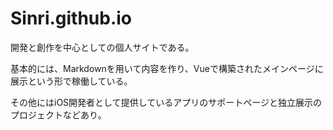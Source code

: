 Sinri.github.io
===============

開発と創作を中心としての個人サイトである。

基本的には、Markdownを用いて内容を作り、Vueで構築されたメインページに展示という形で稼働している。

その他にはiOS開発者として提供しているアプリのサポートページと独立展示のプロジェクトなどあり。
